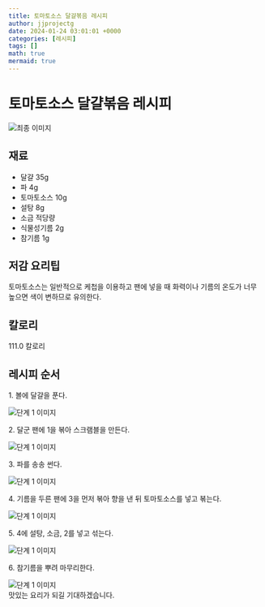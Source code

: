 ```yaml
---
title: 토마토소스 달걀볶음 레시피
author: jjprojectg
date: 2024-01-24 03:01:01 +0000
categories: [레시피]
tags: []
math: true
mermaid: true
---
```

<meta name="og:type" content="website"/>
<meta charset="UTF-8"/>
<div class="header">
  <h1>토마토소스 달걀볶음 레시피</h1>
</div>

<div class="container my-4">
  <div class="row">
    <div class="col-12 col-md-6">
      <div class="recipe-image">
        <img src="http://www.foodsafetykorea.go.kr/uploadimg/20141117/20141117053716_1416213436761.jpg" class="step-image" alt="최종 이미지"/>
      </div>
    </div>
    <div class="col-12 col-md-6">
      <div class="ingredients">
        <h2>재료</h2>
        <ul class="card">
          <li> 달걀 35g </li>
          <li>  파 4g </li>
          <li>  토마토소스 10g </li>
          <li>  설탕 8g </li>
          <li>  소금 적당량 </li>
          <li>  식물성기름 2g </li>
          <li>  참기름 1g </li>
</ul>
      </div>
    </div>
    <div class="col-12 col-md-6">
      <div class="ingredients">
        <h2>저감 요리팁</h2>
        <div class="card"> 
          <p>
            토마토소스는 일반적으로 케첩을 이용하고 팬에 넣을 때 화력이나 기름의 온도가 너무 높으면 색이 변하므로 유의한다.
          </p>
        </div>
      </div>
      <div class="ingredients">
        <h2>칼로리</h2>
        <div class="card"> 
          <p>
            111.0 칼로리
          </p>
        </div>
      </div>
    </div>
  </div>

  <h2 class="my-4">레시피 순서</h2>
  <div class="card recipe-card">
    <div class="card-body recipe-step">
      <p class="card-text step-description">1. 볼에 달걀을 푼다.</p>
      <img src="http://www.foodsafetykorea.go.kr/uploadimg/cook/982-1.jpg" alt="단계 1 이미지" class="step-image"/>
    </div>
  </div>
  <div class="card recipe-card">
    <div class="card-body recipe-step">
      <p class="card-text step-description">2. 달군 팬에 1을 볶아 스크램블을 만든다.</p>
      <img src="http://www.foodsafetykorea.go.kr/uploadimg/cook/982-2.jpg" alt="단계 1 이미지" class="step-image"/>
    </div>
  </div>
  <div class="card recipe-card">
    <div class="card-body recipe-step">
      <p class="card-text step-description">3. 파를 송송 썬다.</p>
      <img src="http://www.foodsafetykorea.go.kr/uploadimg/cook/982-3.jpg" alt="단계 1 이미지" class="step-image"/>
    </div>
  </div>
  <div class="card recipe-card">
    <div class="card-body recipe-step">
      <p class="card-text step-description">4. 기름을 두른 팬에 3을 먼저 볶아 향을 낸 뒤 토마토소스를 넣고 볶는다.</p>
      <img src="http://www.foodsafetykorea.go.kr/uploadimg/cook/982-4.jpg" alt="단계 1 이미지" class="step-image"/>
    </div>
  </div>
  <div class="card recipe-card">
    <div class="card-body recipe-step">
      <p class="card-text step-description">5. 4에 설탕, 소금, 2를 넣고 섞는다.</p>
      <img src="http://www.foodsafetykorea.go.kr/uploadimg/cook/982-5.jpg" alt="단계 1 이미지" class="step-image"/>
    </div>
  </div>
  <div class="card recipe-card">
    <div class="card-body recipe-step">
      <p class="card-text step-description">6. 참기름을 뿌려 마무리한다.</p>
      <img src="http://www.foodsafetykorea.go.kr/uploadimg/cook/982-6.jpg" alt="단계 1 이미지" class="step-image"/>
    </div>
  </div>

</div>
맛있는 요리가 되길 기대하겠습니다.
